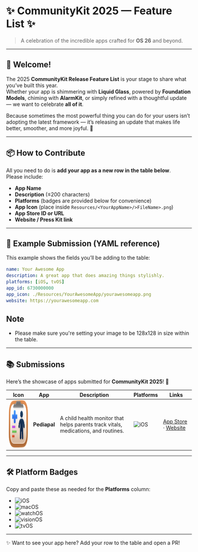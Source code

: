 # ✨ CommunityKit 2025 — Feature List ✨
> A celebration of the incredible apps crafted for **OS 26** and beyond.  

---

## 🎉 Welcome!
The 2025 **CommunityKit Release Feature List** is your stage to share what you’ve built this year.  
Whether your app is shimmering with **Liquid Glass**, powered by **Foundation Models**, chiming with **AlarmKit**, or simply refined with a thoughtful update — we want to celebrate **all of it**.  

Because sometimes the most powerful thing you can do for your users isn’t adopting the latest framework — it’s releasing an update that makes life better, smoother, and more joyful. 🌱  

---

## 📦 How to Contribute
All you need to do is **add your app as a new row in the table below**.  
Please include:  

- **App Name**  
- **Description** (≤200 characters)  
- **Platforms** (badges are provided below for convenience)  
- **App Icon** (place inside `Resources/<YourAppName>/>FileName>.png`)  
- **App Store ID or URL**  
- **Website / Press Kit link**  

---

## 📝 Example Submission (YAML reference)
This example shows the fields you’ll be adding to the table:  

```yaml
name: Your Awesome App
description: A great app that does amazing things stylishly.
platforms: [iOS, tvOS]
app_id: 6730000000
app_icon: ./Resources/YourAwesomeApp/yourawesomeapp.png
website: https://yourawesomeapp.com
```

## Note
- Please make sure you're setting your image to be 128x128 in size within the table.

---

## 📚 Submissions
Here’s the showcase of apps submitted for **CommunityKit 2025**! 🎉  

| Icon | App | Description | Platforms | Links |
|------|-----|-------------|-----------|-------|
| <img src="./Resources/Pediapal/pediapal.png" width="128" height="128"> | **Pediapal** | A child health monitor that helps parents track vitals, medications, and routines. | ![iOS](https://img.shields.io/badge/iOS-blue?logo=apple&logoColor=white) | [App Store](https://apps.apple.com/app/id6739232517) · [Website](https://pediapal.app) |

---

## 🛠 Platform Badges
Copy and paste these as needed for the **Platforms** column:  

- ![iOS](https://img.shields.io/badge/iOS-blue?logo=apple&logoColor=white)  
- ![macOS](https://img.shields.io/badge/macOS-black?logo=apple&logoColor=white)  
- ![watchOS](https://img.shields.io/badge/watchOS-green?logo=apple&logoColor=white)  
- ![visionOS](https://img.shields.io/badge/visionOS-purple?logo=apple&logoColor=white)
- ![tvOS](https://img.shields.io/badge/tvOS-pink?logo=apple&logoColor=white)  

---

✨ Want to see your app here? Add your row to the table and open a PR!  
